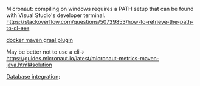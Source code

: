 Micronaut:
compiling on windows requires a PATH setup that can be found with Visual Studio's developer terminal. 
https://stackoverflow.com/questions/50739853/how-to-retrieve-the-path-to-cl-exe

[docker maven graal plugin](https://micronaut-projects.github.io/micronaut-maven-plugin/latest/docker-native-mojo.html)

May be better not to use a cli-> https://guides.micronaut.io/latest/micronaut-metrics-maven-java.html#solution


[Database integration](https://guides.micronaut.io/latest/micronaut-data-jdbc-repository-maven-java.html#data-source-configuration): 